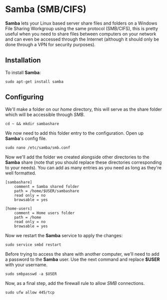 # Samba (SMB/CIFS)

**Samba** lets your Linux based server share files and folders on a Windows File Sharing Workgroup using the same protocol (SMB/CIFS), this is pretty useful when you need to share files between computers on your network and can even be accessed through the Internet (although it should only be done through a VPN for security purposes).

## Installation

To install **Samba**:

    sudo apt-get install samba

## Configuring

We'll make a folder on our *home* directory, this will serve as the share folder which will be accessible through *SMB*.

    cd ~ && mkdir sambashare

We now need to add this folder entry to the configuration. Open up **Samba**'s config file.

    sudo nano /etc/samba/smb.conf

Now we'll add the folder we created alongside other directories to the **Samba** share (note that you should replace these directories corresponding to your needs). You can add as many entries as you need as long as they're well formatted.

    [sambashare]
        comment = Samba shared folder
        path = /home/$USER/sambashare
        read only = no
        browsable = yes

    [home-users]
        comment = Home users folder
        path = /home
        read only = no
        browsable = yes

Now we restart the **Samba** service to apply the changes:

    sudo service smbd restart

Before trying to access the share with another computer, we'll need to add a password to the **Samba** user. Use the next command and replace **$USER** with your username.

    sudo smbpasswd -a $USER

Now, as a final step, add the firewall rule to allow *SMB* connections.

    sudo ufw allow 445/tcp